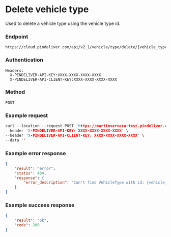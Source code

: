 # Delete vehicle type

Used to delete a vehicle type using the vehicle type id.

### Endpoint
```
https://cloud.pindeliver.com/api/v2_1/vehicle/type/delete/{vehicle_type_id}
```

### Authentication
```
Headers:
  X-PINDELIVER-API-KEY:XXXX-XXXX-XXXX-XXXX
  X-PINDELIVER-API-CLIENT-KEY:XXXX-XXXX-XXXX-XXXX
```

### Method
```
POST
```

### Example request
```C
curl --location --request POST 'https://martinservera-test.pindeliver.com/api/v2_1/vehicle/type/delete/{vehicle_type_id}' \
--header 'X-PINDELIVER-API-KEY: XXXX-XXXX-XXXX-XXXX' \
--header 'X-PINDELIVER-API-CLIENT-KEY: XXXX-XXXX-XXXX-XXXX' \
--data ''
```

### Example error response
```JSON
{
    "result": "error",
    "status": 404,
    "response": {
        "error_description": "Can't find VehicleType with id: {vehicle_type_id}"
    }
}
```

### Example success response
```JSON
{
    "result": "ok",
    "code": 200
}
```
